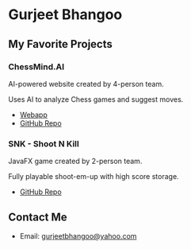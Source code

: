 # Gurjeet Bhangoo

## My Favorite Projects

### ChessMind.AI
AI-powered website created by 4-person team.

Uses AI to analyze Chess games and suggest moves.

- [Webapp](https://dark-gray-chimpanzee-tie.cyclic.app/)
- [GitHub Repo](https://github.com/BRogers-BCIT/2800-202310-DTC16)

### SNK - Shoot N Kill
JavaFX game created by 2-person team.

Fully playable shoot-em-up with high score storage.

- [GitHub Repo](https://github.com/GurjeetB/SNKSpaceShooter)

## Contact Me
- Email: gurjeetbhangoo@yahoo.com
